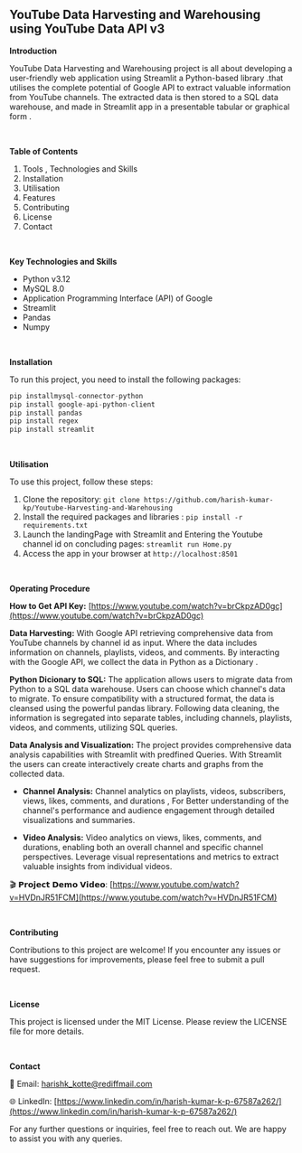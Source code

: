 ## YouTube Data Harvesting and Warehousing using YouTube Data API v3

**Introduction**

YouTube Data Harvesting and Warehousing  project is all about developing a user-friendly web application using Streamlit a Python-based library .that utilises the complete potential of Google API to extract valuable information from YouTube channels. The extracted data is then stored to a SQL data warehouse, and made in Streamlit app in a presentable tabular or graphical form .

<br />

**Table of Contents**

1. Tools , Technologies and Skills
2. Installation
3. Utilisation
4. Features
5. Contributing
6. License
7. Contact

<br />

**Key Technologies and Skills**
- Python v3.12
- MySQL 8.0 
- Application Programming Interface (API) of Google 
- Streamlit
- Pandas
- Numpy

<br />

**Installation**

To run this project, you need to install the following packages:
```python
pip installmysql-connector-python
pip install google-api-python-client
pip install pandas
pip install regex
pip install streamlit
```

<br />

**Utilisation**

To use this project, follow these steps:

1. Clone the repository: ```git clone https://github.com/harish-kumar-kp/Youtube-Harvesting-and-Warehousing```
2. Install the required packages and libraries : ```pip install -r requirements.txt```
3. Launch the landingPage with Streamlit and Entering the Youtube channel id on concluding pages: ```streamlit run Home.py```
4. Access the app in your browser at ```http://localhost:8501```

<br />

**Operating Procedure**

 **How to Get API Key:** [https://www.youtube.com/watch?v=brCkpzAD0gc](https://www.youtube.com/watch?v=brCkpzAD0gc)

**Data Harvesting:** With Google API retrieving comprehensive data from YouTube channels by channel id as input. Where the data includes information on channels, playlists, videos, and comments. By interacting with the Google API, we collect the data in Python as a Dictionary .

**Python Dicionary to SQL:** The application allows users to migrate data from Python to a SQL data warehouse. Users can choose which channel's data to migrate. To ensure compatibility with a structured format, the data is cleansed using the powerful pandas library. Following data cleaning, the information is segregated into separate tables, including channels, playlists, videos, and comments, utilizing SQL queries.

**Data Analysis and Visualization:** The project provides comprehensive data analysis capabilities with Streamlit with predfined Queries. With Streamlit the users can create interactively create charts and graphs  from the collected data.

- **Channel Analysis:** Channel analytics on playlists, videos, subscribers, views, likes, comments, and durations , For Better understanding of the channel's performance and audience engagement through detailed visualizations and summaries.

- **Video Analysis:** Video analytics on views, likes, comments, and durations, enabling both an overall channel and specific channel perspectives. Leverage visual representations and metrics to extract valuable insights from individual videos.


🎬 𝗣𝗿𝗼𝗷𝗲𝗰𝘁 𝗗𝗲𝗺𝗼 𝗩𝗶𝗱𝗲𝗼: [https://www.youtube.com/watch?v=HVDnJR51FCM](https://www.youtube.com/watch?v=HVDnJR51FCM)

<br />

**Contributing**

Contributions to this project are welcome! If you encounter any issues or have suggestions for improvements, please feel free to submit a pull request.

<br />

**License**

This project is licensed under the MIT License. Please review the LICENSE file for more details.

<br />

**Contact**

📧 Email: harishk_kotte@rediffmail.com

🌐 LinkedIn: [https://www.linkedin.com/in/harish-kumar-k-p-67587a262/](https://www.linkedin.com/in/harish-kumar-k-p-67587a262/)

For any further questions or inquiries, feel free to reach out. We are happy to assist you with any queries.

